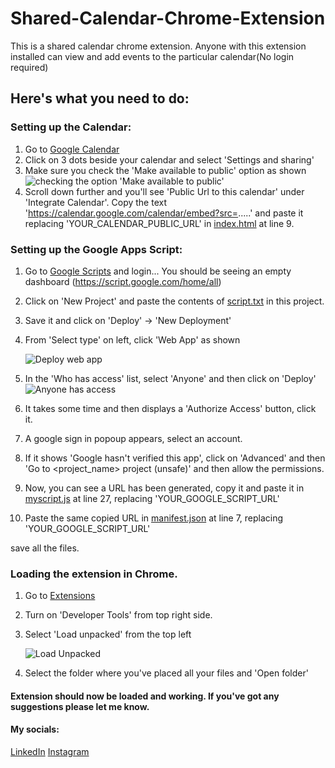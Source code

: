 # Shared-Calendar-Chrome-Extension
This is a shared calendar chrome extension. Anyone with this extension installed can view and add events to the particular calendar(No login required)

## Here's what you need to do:
### Setting up the Calendar:
1. Go to [Google Calendar](calendar.google.com)
2. Click on 3 dots beside your calendar and select 'Settings and sharing'
3. Make sure you check the 'Make available to public' option as shown
![checking the option 'Make available to public'](https://user-images.githubusercontent.com/67150694/211154550-65df3a28-1797-4783-9a4d-55c861b37f51.png)
4. Scroll down further and you'll see 'Public Url to this calendar' under 'Integrate Calendar'. Copy the text 'https://calendar.google.com/calendar/embed?src=.....' and paste it replacing 'YOUR_CALENDAR_PUBLIC_URL' in [index.html](https://github.com/sohailakthar/Shared-Calendar-Chrome-Extension/blob/main/index.html) at line 9.

### Setting up the Google Apps Script:
1. Go to [Google Scripts](script.google.com) and login... You should be seeing an empty dashboard (https://script.google.com/home/all)
2. Click on 'New Project' and paste the contents of [script.txt](https://github.com/sohailakthar/Shared-Calendar-Chrome-Extension/blob/main/script.txt) in this project.
3. Save it and click on 'Deploy' -> 'New Deployment'
4. From 'Select type' on left, click 'Web App' as shown

      ![Deploy web app](https://user-images.githubusercontent.com/67150694/211154844-ce7f2835-95fa-4355-983d-3814d0d8a0c5.png)

5. In the 'Who has access' list, select 'Anyone' and then click on 'Deploy'
![Anyone has access](https://user-images.githubusercontent.com/67150694/211154878-a3cbfdb3-9254-469d-9f5a-624feb6200ab.png)
6. It takes some time and then displays a 'Authorize Access' button, click it.
7. A google sign in popoup appears, select an account.
8. If it shows 'Google hasn't verified this app', click on 'Advanced' and then 'Go to <project_name> project (unsafe)' and then allow the permissions.
9. Now, you can see a URL has been generated, copy it and paste it in [myscript.js](https://github.com/sohailakthar/Shared-Calendar-Chrome-Extension/blob/main/myscript.js) at line 27, replacing 'YOUR_GOOGLE_SCRIPT_URL'
10. Paste the same copied URL in [manifest.json](https://github.com/sohailakthar/Shared-Calendar-Chrome-Extension/blob/main/manifest.json) at line 7, replacing 'YOUR_GOOGLE_SCRIPT_URL'

save all the files.

### Loading the extension in Chrome.
1. Go to [Extensions](chrome://extensions/)
2. Turn on 'Developer Tools' from top right side.
3. Select 'Load unpacked' from the top left

      ![Load Unpacked](https://user-images.githubusercontent.com/67150694/211155469-a04d28a7-cee3-4a72-bec2-f7296d3964d4.png)

4. Select the folder where you've placed all your files and 'Open folder'

#### Extension should now be loaded and working. If you've got any suggestions please let me know.
#### My socials:
[LinkedIn](https://www.linkedin.com/in/sohail-akthar-3bb129110/)
[Instagram](https://www.instagram.com/ig.sohxil/)
